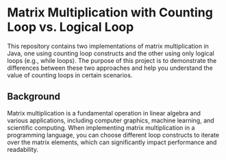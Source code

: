 # Matrix Multiplication with Counting Loop vs. Logical Loop
This repository contains two implementations of matrix multiplication in Java, one using counting loop constructs and the other using only logical loops (e.g., while loops). The purpose of this project is to demonstrate the differences between these two approaches and help you understand the value of counting loops in certain scenarios.
<br>
## Background
Matrix multiplication is a fundamental operation in linear algebra and various applications, including computer graphics, machine learning, and scientific computing. When implementing matrix multiplication in a programming language, you can choose different loop constructs to iterate over the matrix elements, which can significantly impact performance and readability.

